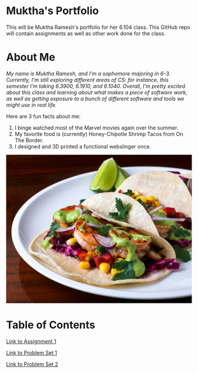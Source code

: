 # Muktha's Portfolio
This will be Muktha Ramesh's portfolio for her 6.104 class.  This GitHub repo will contain assignments as well as other work done for the class.

# About Me
*My name is Muktha Ramesh, and I'm a sophomore majoring in 6-3.  Currently, I'm still exploring different areas of CS: for instance, this semester I'm taking 6.3900, 6.1910, and 6.1040.  Overall, I'm pretty excited about this class and learning about what makes a piece of software work, as well as getting exposure to a bunch of different software and tools we might use in real life.*

Here are 3 fun facts about me:
1. I binge watched most of the Marvel movies again over the summer.
2. My favorite food is \(currently\) Honey-Chipotle Shrimp Tacos from On The Border.
3. I designed and 3D printed a functional webslinger once.

![shrimp tacos image](assets/unsplash_image.jpg)


# Table of Contents
[Link to Assignment 1](assignments/assignment1.md)

[Link to Problem Set 1](assignments/writingConcepts.md)

[Link to Problem Set 2](assignments/composingConcepts.md)
